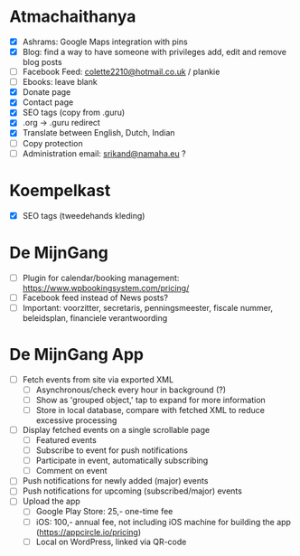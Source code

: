 # Atmachaithanya
- [x] Ashrams: Google Maps integration with pins
- [x] Blog: find a way to have someone with privileges add, edit and remove blog posts
- [ ] Facebook Feed: colette2210@hotmail.co.uk / plankie
- [ ] Ebooks: leave blank
- [x] Donate page
- [x] Contact page
- [x] SEO tags (copy from .guru)
- [x] .org -> .guru redirect
- [x] Translate between English, Dutch, Indian
- [ ] Copy protection
- [ ] Administration email: srikand@namaha.eu ?
# Koempelkast
- [x] SEO tags (tweedehands kleding)
# De MijnGang
- [ ] Plugin for calendar/booking management: https://www.wpbookingsystem.com/pricing/
- [ ] Facebook feed instead of News posts?
- [ ] Important: voorzitter, secretaris, penningsmeester, fiscale nummer, beleidsplan, financiele verantwoording
# De MijnGang App
- [ ] Fetch events from site via exported XML
	- [ ] Asynchronous/check every hour in background (?)
	- [ ] Show as 'grouped object,' tap to expand for more information
	- [ ] Store in local database, compare with fetched XML to reduce excessive processing
- [ ] Display fetched events on a single scrollable page
	- [ ] Featured events
	- [ ] Subscribe to event for push notifications
	- [ ] Participate in event, automatically subscribing
	- [ ] Comment on event
- [ ] Push notifications for newly added (major) events
- [ ] Push notifications for upcoming (subscribed/major) events
- [ ] Upload the app
	- [ ] Google Play Store: 25,- one-time fee
	- [ ] iOS: 100,- annual fee, not including iOS machine for building the app (https://appcircle.io/pricing)
	- [ ] Local on WordPress, linked via QR-code